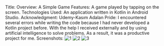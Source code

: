 Title: Overview: A Simple Game
Features: A game played by tapping on the screen.
Technologies Used: An application written in Kotlin in Android Studio.
Acknowledgment: Udemy-Kasım Adalan
Pride: I encountered several errors while writing the code because I had never developed a Kotlin project before. 
With the help I received externally and by using artificial intelligence to solve problems. As a result, it was a productive project for me.
Screenshots: 
![1](https://github.com/Munipp/Game-Kotlin/assets/101807078/94e4ce89-25e6-4d60-8e78-c0e2d2ecb90b)
![2](https://github.com/Munipp/Game-Kotlin/assets/101807078/1ff72e4a-6fc1-4002-b439-e5d6fa0dfa84)
![3](https://github.com/Munipp/Game-Kotlin/assets/101807078/271f1e2e-52d8-4026-90fa-df6437b9a65f)
